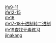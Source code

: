 <a href="https://t253538489.github.io/ife/html/ife%E5%81%9A%E4%B8%AA%E6%BC%82%E4%BA%AE%E7%BD%91%E7%AB%99.html">ife9-11</a><br>
<a href="https://t253538489.github.io/ife/html/day12-15.html">ife12-15</a><br>
<a href="https://t253538489.github.io/ife/html/day16.html">ife16</a><br>
<a href="https://t253538489.github.io/ife/html/ife day17-18dec2bin.html">ife17-18十进制转二进制</a><br>
<a href="https://t253538489.github.io/ife/html/ife19.html">ife19查找元素练习</a><br>
<a href="https://t253538489.github.io/ife/blob/master/jiankang.html">jinakang
